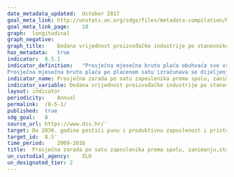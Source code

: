```yaml
---	
date_metadata_updated:	October 2017
goal_meta_link:	http://unstats.un.org/sdgs/files/metadata-compilation/Metadata-Goal-8.pdf'
goal_meta_link_page:	10
graph:	longitudinal
graph_negative:	
graph_title:	Dodana vrijednost proizvođačke industrije po stanovniku (Eur)
has_metadata:	true
indicator:	8.5.1
indicator_definition:	"Prosječna mjesečna bruto plaća obuhvaća sve vrste neto isplata prema osnovi redovitoga radnog odnosa i sljedeća zakonom propisana obvezna izdvajanja; doprinos za mirovinsko osiguranje, porez na dohodak i prirez porezu na dohodak.
Prosječna mjesečna bruto plaća po plaćenom satu izračunava se dijeljenjem ukupnih isplata ukupnim brojem plaćenih sati."
indicator_name:	Prosječna zarada po satu zaposlenika prema spolu, zanimanju,starosti i osoba s invaliditetom
indicator_variable:	Dodana vrijednost proizvođačke industrije po stanovniku (Eur)
layout:	indicator
periodicity:	Annual
permalink:	/8-5-1/
published:	true
sdg_goal:	8
source_url:	https://www.dzs.hr/'
target:	Do 2030. godine postići punu i produktivnu zaposlenost i pristojan rad za sve žene i muškarce, uključujući i mlade osobe i osobe s invaliditetom, te jednaku plaću za rad jednake vrijednosti
target_id:	8.5'
time_period:	2009-2016
title:	Prosječna zarada po satu zaposlenika prema spolu, zanimanju,starosti i osoba s invaliditetom
un_custodial_agency:	ILO
un_designated_tier:	2
---	
```

